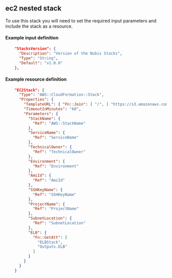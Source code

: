 ﻿## ec2 nested stack

To use this stack you will need to set the required input parameters and include the stack as a resource.

#### Example input definition
```json
    "StacksVersion": {
      "Description": "Version of the Nubis Stacks",
      "Type": "String",
      "Default": "v1.0.0"
    },
```

#### Example resource definition
```json
    "EC2Stack": {
      "Type": "AWS::CloudFormation::Stack",
      "Properties": {
        "TemplateURL": { "Fn::Join": [ "/", [ "https://s3.amazonaws.com/nubisproject-stacks", { "Ref": "StacksVersion" }, "ec2.template" ] ] },
        "TimeoutInMinutes": "60",
        "Parameters": {
          "StackName": {
            "Ref": "AWS::StackName"
          },
          "ServiceName": {
            "Ref": "ServiceName"
          },
          "TechnicalOwner": {
            "Ref": "TechnicalOwner"
          },
          "Environment": {
            "Ref": "Environment"
          },
          "AmiId": {
            "Ref": "AmiId"
          },
          "SSHKeyName": {
            "Ref": "SSHKeyName"
          },
          "ProjectName": {
            "Ref": "ProjectName"
          },
          "SubnetLocation": {
            "Ref": "SubnetLocation"
          },
          "ELB": {
            "Fn::GetAtt": [
              "ELBStack",
              "Outputs.ELB"
            ]
          }
        }
      }
    }
```
